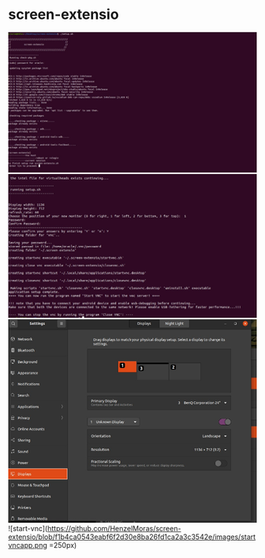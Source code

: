# screen-extensio
![check-pkgs](https://github.com/HenzelMoras/screen-extensio/blob/01109490cc4c53e497de86f298579acd48c0c4a0/images/check-req-pkg.jpeg)
![running-setup](https://github.com/HenzelMoras/screen-extensio/blob/f1b4ca0543eabf6f2d30e8ba26fd1ca2a3c3542e/images/running-setup.jpeg)
![virtual-display](https://github.com/HenzelMoras/screen-extensio/blob/f1b4ca0543eabf6f2d30e8ba26fd1ca2a3c3542e/images/virtual-display.jpeg)
![start-vnc](https://github.com/HenzelMoras/screen-extensio/blob/f1b4ca0543eabf6f2d30e8ba26fd1ca2a3c3542e/images/startvncapp.png =250px)
